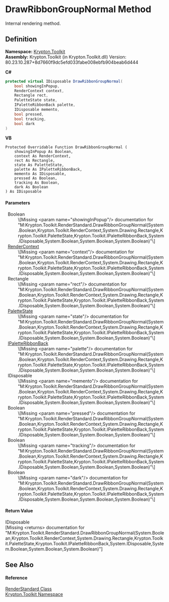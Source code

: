 # DrawRibbonGroupNormal Method


Internal rendering method.



## Definition
**Namespace:** <a href="79d2eac2-21f4-54ff-7552-b20c33c30600.md">Krypton.Toolkit</a>  
**Assembly:** Krypton.Toolkit (in Krypton.Toolkit.dll) Version: 80.23.10.287+8d7660f9dc5efd033fabe008ebfb904beab6d444

**C#**
``` C#
protected virtual IDisposable DrawRibbonGroupNormal(
	bool showingInPopup,
	RenderContext context,
	Rectangle rect,
	PaletteState state,
	IPaletteRibbonBack palette,
	IDisposable memento,
	bool pressed,
	bool tracking,
	bool dark
)
```
**VB**
``` VB
Protected Overridable Function DrawRibbonGroupNormal ( 
	showingInPopup As Boolean,
	context As RenderContext,
	rect As Rectangle,
	state As PaletteState,
	palette As IPaletteRibbonBack,
	memento As IDisposable,
	pressed As Boolean,
	tracking As Boolean,
	dark As Boolean
) As IDisposable
```



#### Parameters
<dl><dt>  Boolean</dt><dd>\[Missing &lt;param name="showingInPopup"/&gt; documentation for "M:Krypton.Toolkit.RenderStandard.DrawRibbonGroupNormal(System.Boolean,Krypton.Toolkit.RenderContext,System.Drawing.Rectangle,Krypton.Toolkit.PaletteState,Krypton.Toolkit.IPaletteRibbonBack,System.IDisposable,System.Boolean,System.Boolean,System.Boolean)"\]</dd><dt>  <a href="ef60a5af-08ff-7a94-87f5-362a7e392cd4.md">RenderContext</a></dt><dd>\[Missing &lt;param name="context"/&gt; documentation for "M:Krypton.Toolkit.RenderStandard.DrawRibbonGroupNormal(System.Boolean,Krypton.Toolkit.RenderContext,System.Drawing.Rectangle,Krypton.Toolkit.PaletteState,Krypton.Toolkit.IPaletteRibbonBack,System.IDisposable,System.Boolean,System.Boolean,System.Boolean)"\]</dd><dt>  Rectangle</dt><dd>\[Missing &lt;param name="rect"/&gt; documentation for "M:Krypton.Toolkit.RenderStandard.DrawRibbonGroupNormal(System.Boolean,Krypton.Toolkit.RenderContext,System.Drawing.Rectangle,Krypton.Toolkit.PaletteState,Krypton.Toolkit.IPaletteRibbonBack,System.IDisposable,System.Boolean,System.Boolean,System.Boolean)"\]</dd><dt>  <a href="93e626cd-00cf-240e-06c6-ab4d47e982ba.md">PaletteState</a></dt><dd>\[Missing &lt;param name="state"/&gt; documentation for "M:Krypton.Toolkit.RenderStandard.DrawRibbonGroupNormal(System.Boolean,Krypton.Toolkit.RenderContext,System.Drawing.Rectangle,Krypton.Toolkit.PaletteState,Krypton.Toolkit.IPaletteRibbonBack,System.IDisposable,System.Boolean,System.Boolean,System.Boolean)"\]</dd><dt>  <a href="13cd7430-f4ec-280c-908b-9fb4e3ced7ea.md">IPaletteRibbonBack</a></dt><dd>\[Missing &lt;param name="palette"/&gt; documentation for "M:Krypton.Toolkit.RenderStandard.DrawRibbonGroupNormal(System.Boolean,Krypton.Toolkit.RenderContext,System.Drawing.Rectangle,Krypton.Toolkit.PaletteState,Krypton.Toolkit.IPaletteRibbonBack,System.IDisposable,System.Boolean,System.Boolean,System.Boolean)"\]</dd><dt>  IDisposable</dt><dd>\[Missing &lt;param name="memento"/&gt; documentation for "M:Krypton.Toolkit.RenderStandard.DrawRibbonGroupNormal(System.Boolean,Krypton.Toolkit.RenderContext,System.Drawing.Rectangle,Krypton.Toolkit.PaletteState,Krypton.Toolkit.IPaletteRibbonBack,System.IDisposable,System.Boolean,System.Boolean,System.Boolean)"\]</dd><dt>  Boolean</dt><dd>\[Missing &lt;param name="pressed"/&gt; documentation for "M:Krypton.Toolkit.RenderStandard.DrawRibbonGroupNormal(System.Boolean,Krypton.Toolkit.RenderContext,System.Drawing.Rectangle,Krypton.Toolkit.PaletteState,Krypton.Toolkit.IPaletteRibbonBack,System.IDisposable,System.Boolean,System.Boolean,System.Boolean)"\]</dd><dt>  Boolean</dt><dd>\[Missing &lt;param name="tracking"/&gt; documentation for "M:Krypton.Toolkit.RenderStandard.DrawRibbonGroupNormal(System.Boolean,Krypton.Toolkit.RenderContext,System.Drawing.Rectangle,Krypton.Toolkit.PaletteState,Krypton.Toolkit.IPaletteRibbonBack,System.IDisposable,System.Boolean,System.Boolean,System.Boolean)"\]</dd><dt>  Boolean</dt><dd>\[Missing &lt;param name="dark"/&gt; documentation for "M:Krypton.Toolkit.RenderStandard.DrawRibbonGroupNormal(System.Boolean,Krypton.Toolkit.RenderContext,System.Drawing.Rectangle,Krypton.Toolkit.PaletteState,Krypton.Toolkit.IPaletteRibbonBack,System.IDisposable,System.Boolean,System.Boolean,System.Boolean)"\]</dd></dl>

#### Return Value
IDisposable  
\[Missing &lt;returns&gt; documentation for "M:Krypton.Toolkit.RenderStandard.DrawRibbonGroupNormal(System.Boolean,Krypton.Toolkit.RenderContext,System.Drawing.Rectangle,Krypton.Toolkit.PaletteState,Krypton.Toolkit.IPaletteRibbonBack,System.IDisposable,System.Boolean,System.Boolean,System.Boolean)"\]

## See Also


#### Reference
<a href="8a8b9945-a6ad-21c4-5182-014e3b962e19.md">RenderStandard Class</a>  
<a href="79d2eac2-21f4-54ff-7552-b20c33c30600.md">Krypton.Toolkit Namespace</a>  
